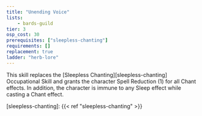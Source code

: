 ```yaml
---
title: "Unending Voice"
lists:
    - bards-guild
tier: 3
osp_cost: 30
prerequisites: ["sleepless-chanting"]
requirements: []
replacement: true
ladder: "herb-lore"
---
```

This skill replaces the [Sleepless Chanting][sleepless-chanting] Occupational Skill and grants the character Spell Reduction (1) for all Chant effects. In addition, the character is immune to any Sleep effect while casting a Chant effect.

[sleepless-chanting]: {{< ref "sleepless-chanting" >}}